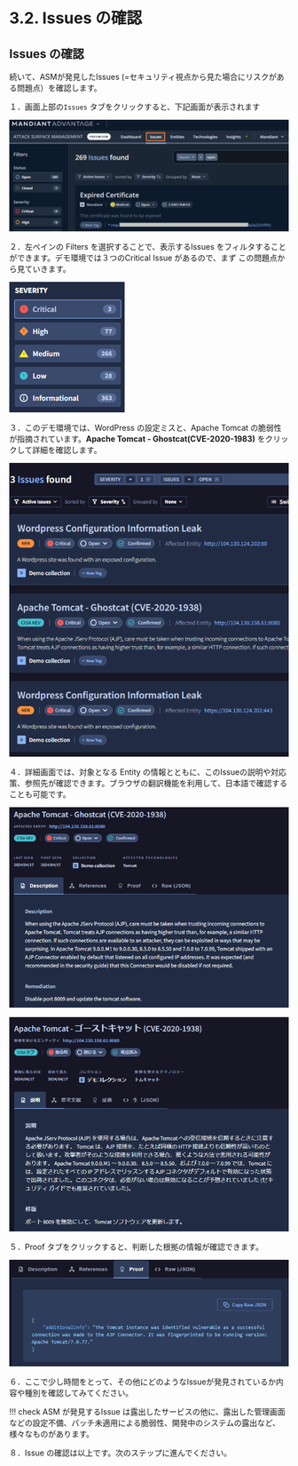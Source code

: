 # 3.2. Issues の確認

## Issues の確認

続いて、ASMが発見したIssues (=セキュリティ視点から見た場合にリスクがある問題点）を確認します。

１．画面上部の`Issues` タブをクリックすると、下記画面が表示されます

![](images/2022-08-10-11-58-11-image.png)

２．左ペインの Filters を選択することで、表示するIssues をフィルタすることができます。デモ環境では３つのCritical Issue があるので、まず
この問題点から見ていきます。

![image-20240418143816547](images/image-20240418143816547.png)



３．このデモ環境では、WordPress の設定ミスと、Apache Tomcat の脆弱性が指摘されています。**Apache Tomcat - Ghostcat(CVE-2020-1983)** をクリックして詳細を確認します。

![image-20240418144252042](images/image-20240418144252042.png)



４．詳細画面では、対象となる Entity の情報とともに、このIssueの説明や対応策、参照先が確認できます。ブラウザの翻訳機能を利用して、日本語で確認することも可能です。

![image-20240418144405310](images/image-20240418144405310.png)

![image-20240418144533122](images/image-20240418144533122.png)

５．Proof タブをクリックすると、判断した根拠の情報が確認できます。

![image-20240418144609471](images/image-20240418144609471.png)



６．ここで少し時間をとって、その他にどのようなIssueが発見されているか内容や種別を確認してみてください。



!!! check
    ASM が発見するIssue は露出したサービスの他に、露出した管理画面などの設定不備、パッチ未適用による脆弱性、開発中のシステムの露出など、様々なものがあります。

８．Issue の確認は以上です。次のステップに進んでください。
